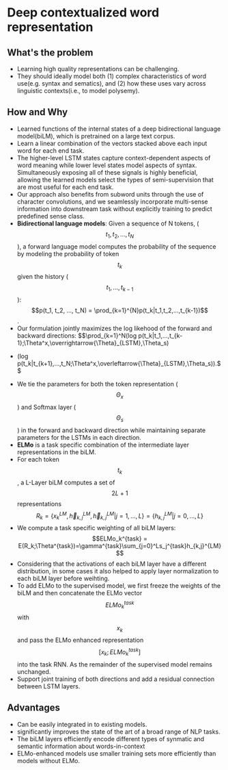 # Deep contextualized word representation

## What's the problem
- Learning high quality representations can be challenging. 
- They should ideally model both (1) complex characteristics of word use(e.g. syntax and sematics), and (2) how these uses vary across linguistic contexts(i.e., to model polysemy).

## How and Why
- Learned functions of the internal states of a deep bidirectional language model(biLM), which is pretrained on a large text corpus.
- Learn a linear combination of the vectors stacked above each input word for each end task.
- The higher-level LSTM states capture context-dependent aspects of word meaning while lower level states model aspects of syntax. Simultaneously exposing all of these signals is
highly beneficial, allowing the learned models select the types of semi-supervision that are most useful for each end task.
- Our approach also benefits from subword units through the use of character convolutions, and we seamlessly incorporate multi-sense information into downstream task without
explicitly training to predict predefined  sense class.
- **Bidirectional language models**: Given a sequence of N tokens, ($$t_1, t_2, ..., t_N$$), a forward language model computes the probability of the sequence by modeling the
probability of token $$t_k$$ given the history ($$t_1,...,t_{k-1}$$):
$$p(t_1, t_2, ..., t_N) = \prod_{k=1}^{N}p(t_k|t_1,t_2,...,t_{k-1})$$.
- Our formulation jointly maximizes the log likehood of the forward and backward directions:
$$\prod_{k=1}^N(log p(t_k|t_1,...,t_{k-1};\Theta^x,\overrightarrow{\Theta}_{LSTM},\Theta_s) 
+ (log p(t_k|t_{k+1},...,t_N;\Theta^x,\overleftarrow{\Theta}_{LSTM},\Theta_s)).$$
- We tie the parameters for both the token representation ($$\Theta_x$$) and Softmax layer ($$\Theta_s$$) in the forward and backward direction while maintaining separate
parameters for the LSTMs in each direction.
- **ELMo** is a task specific combination of the intermediate layer representations in the biLM.
- For each token $$t_k$$, a L-Layer biLM computes a set of $$2L + 1$$ representations
$$R_k = \{x_k^{LM}, \overrightarrow{h}_{k, j}^{LM},\overleftarrow{h}_{k, j}^{LM}|j=1,...,L\} = \{h_{k,j}^{LM}|j=0,...,L\}$$
- We compute a task specific weighting of all biLM layers:
$$ELMo_k^{task} = E(R_k;\Theta^{task})=\gamma^{task}\sum_{j=0}^Ls_j^{task}h_{k,j}^{LM}$$
- Considering that the activations of each biLM layer have a different distribution, in some cases it also helped to apply layer normalization to each biLM layer before weihting.
- To add ELMo to the supervised model, we first freeze the weights of the biLM and then concatenate the ELMo vector $$ELMo_k^{task}$$ with $$x_k$$ and pass the ELMo enhanced
representation $$[x_k;ELMo_k^{task}]$$ into the task RNN. As the remainder of the supervised model remains unchanged.
- Support joint training of both directions and add a residual connection between LSTM layers.


## Advantages
- Can be easily integrated in to existing models.
- significantly improves the state of the art of a broad range of NLP tasks.
- The biLM layers efficiently encode different types of synmatic and semantic information about words-in-context
- ELMo-enhanced models use smaller training sets more efficiently than models without ELMo.
